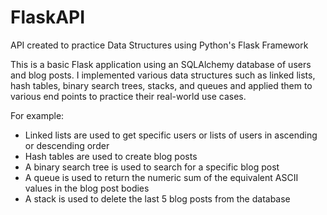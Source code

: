 # FlaskAPI
API created to practice Data Structures using Python's Flask Framework

This is a basic Flask application using an SQLAlchemy database of users and blog posts.
I implemented various data structures such as linked lists, hash tables, binary search trees, stacks, and queues and applied them to various end points to practice their real-world use cases.

For example:
- Linked lists are used to get specific users or lists of users in ascending or descending order
- Hash tables are used to create blog posts
- A binary search tree is used to search for a specific blog post
- A queue is used to return the numeric sum of the equivalent ASCII values in the blog post bodies
- A stack is used to delete the last 5 blog posts from the database

